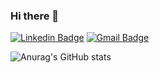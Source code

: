### Hi there 👋

[![Linkedin Badge](https://img.shields.io/badge/-Anderson_Silva-blue?style=flat-square&logo=Linkedin&logoColor=white&link=https://www.linkedin.com/in/anderson-silva-3a3883188)](https://www.linkedin.com/in/anderson-silva-3a3883188)
[![Gmail Badge](https://img.shields.io/badge/-andersonnsilva015@gmail.com-c14438?style=flat-square&logo=Gmail&logoColor=white&link=mailto:andersonnsilva015@gmail.com)](mailto:andersonnsilva015@gmail.com)

![Anurag's GitHub stats](https://github-readme-stats.vercel.app/api?username=andersonsilva019&count_private=true&show_icons=true&theme=dracula)
